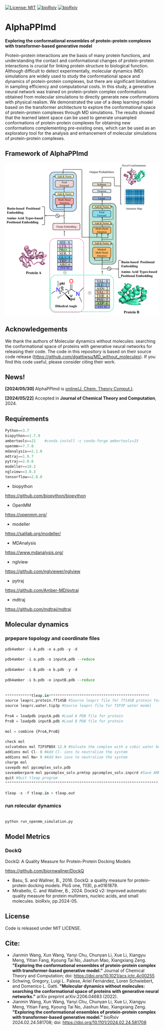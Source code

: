 [![License: MIT](https://img.shields.io/badge/License-MIT-yellow)](https://github.com/AspirinCode/DeepPPImd)
[![bioRxiv](https://img.shields.io/badge/bioRxiv2024.02.24.581708-green)](https://doi.org/10.1101/2024.02.24.581708)
[![bioRxiv](https://img.shields.io/badge/10.1021%2Facs.jctc.4c00255-pink)](https://doi.org/10.1021/acs.jctc.4c00255)


# AlphaPPImd
**Exploring the conformational ensembles of protein-protein complexes with transformer-based generative model**  

Protein-protein interactions are the basis of many protein functions, and understanding the contact and conformational changes of protein-protein interactions is crucial for linking protein structure to biological function. Although difficult to detect experimentally, molecular dynamics (MD) simulations are widely used to study the conformational space and dynamics of protein-protein complexes, but there are significant limitations in sampling efficiency and computational costs. In this study, a generative neural network was trained on protein-protein complex conformations obtained from molecular simulations to directly generate new conformations with physical realism. We demonstrated the use of a deep learning model based on the transformer architecture to explore the conformational space of protein-protein complexes through MD simulations. The results showed that the learned latent space can be used to generate unsampled conformations of protein-protein complexes for obtaining new conformations complementing pre-existing ones, which can be used as an exploratory tool for the analysis and enhancement of molecular simulations of protein-protein complexes.


## Framework of AlphaPPImd
![Model Architecture of AlphaPPImd](https://github.com/AspirinCode/AlphaPPImd/blob/main/figure/DeepPPImd_framework.png)


## Acknowledgements
We thank the authors of Molecular dynamics without molecules: searching the conformational space of proteins with generative neural networks for releasing their code. The code in this repository is based on their source code release (https://github.com/dgattiwsu/MD_without_molecules). If you find this code useful, please consider citing their work.


## News!

**[2024/05/30]** AlphaPPImd is [online(J. Chem. Theory Comput.)](https://doi.org/10.1021/acs.jctc.4c00255).

**[2024/05/22]** Accepted in **Journal of Chemical Theory and Computation**, 2024.



## Requirements
```python
Python==3.7
biopython==1.7.9
ambertools==21    #conda install -c conda-forge ambertools=23
openmm==7.7.0
mdanalysis==2.1.0
mdtraj==1.9.7
pytraj==2.0.6
modeller==10.2
nglview==3.0.3
tensorflow==2.8.0
```


*  biopython

https://github.com/biopython/biopython

*  OpenMM

https://openmm.org/

*  modeller

https://salilab.org/modeller/

*  MDAnalysis

https://www.mdanalysis.org/

*  nglview

https://github.com/nglviewer/nglview

*  pytraj

https://github.com/Amber-MD/pytraj

*  mdtraj

https://github.com/mdtraj/mdtraj


## Molecular dynamics

### prpepare  topology and coordinate files
```python
pdb4amber -i A.pdb -o a.pdb -y -d

pdb4amber -i a.pdb -o inputA.pdb --reduce

pdb4amber -i B.pdb -o b.pdb -y -d

pdb4amber -i b.pdb -o inputB.pdb --reduce


************tleap.in**********************************************
source leaprc.protein.ff14SB #Source leaprc file for ff14SB protein force field
source leaprc.water.tip3p #Source leaprc file for TIP3P water model

ProA = loadpdb inputA.pdb #Load A PDB file for protein
ProB = loadpdb inputB.pdb #Load B PDB file for protein

mol = combine {ProA,ProB}

check mol
solvatebox mol TIP3PBOX 12.0 #Solvate the complex with a cubic water box
addions mol Cl- 0 #Add Cl- ions to neutralize the system
addions mol Na+ 0 #Add Na+ ions to neutralize the system
charge mol
savepdb mol ppcomplex_solv.pdb
saveamberparm mol ppcomplex_solv.prmtop ppcomplex_solv.inpcrd #Save AMBER topology and coordinate files
quit #Quit tleap program
**********************************************************************

tleap -s -f tleap.in > tleap.out

```

### run rolecular dynamics

```python

python run_openmm_simulation.py

```


## Model Metrics

### DockQ
DockQ: A Quality Measure for Protein-Protein Docking Models

https://github.com/bjornwallner/DockQ

*  Basu, S. and Wallner, B., 2016. DockQ: a quality measure for protein-protein docking models. PloS one, 11(8), p.e0161879.
*  Mirabello, C. and Wallner, B., 2024. DockQ v2: Improved automatic quality measure for protein multimers, nucleic acids, and small molecules. bioRxiv, pp.2024-05.  

## License
Code is released under MIT LICENSE.


## Cite:
*  Jianmin Wang, Xun Wang, Yanyi Chu, Chunyan Li, Xue Li, Xiangyu Meng, Yitian Fang, Kyoung Tai No, Jiashun Mao, Xiangxiang Zeng. **"Exploring the conformational ensembles of protein-protein complex with transformer-based generative model."** Journal of Chemical Theory and Computation; doi: https://doi.org/10.1021/acs.jctc.4c00255
*  Schwing, Gregory, Luigi L. Palese, Ariel Fernández, Loren Schwiebert, and Domenico L. Gatti. **"Molecular dynamics without molecules: searching the conformational space of proteins with generative neural networks."** arXiv preprint arXiv:2206.04683 (2022).
*  Jianmin Wang, Xun Wang, Yanyi Chu, Chunyan Li, Xue Li, Xiangyu Meng, Yitian Fang, Kyoung Tai No, Jiashun Mao, Xiangxiang Zeng. **"Exploring the conformational ensembles of protein-protein complex with transformer-based generative model."** bioRxiv 2024.02.24.581708; doi: https://doi.org/10.1101/2024.02.24.581708
